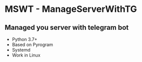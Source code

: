 # MSWT - ManageServerWithTG

## Managed you server with telegram bot
+ Python 3.7+
+ Based on Pyrogram
+ Systemd
+ Work in Linux

